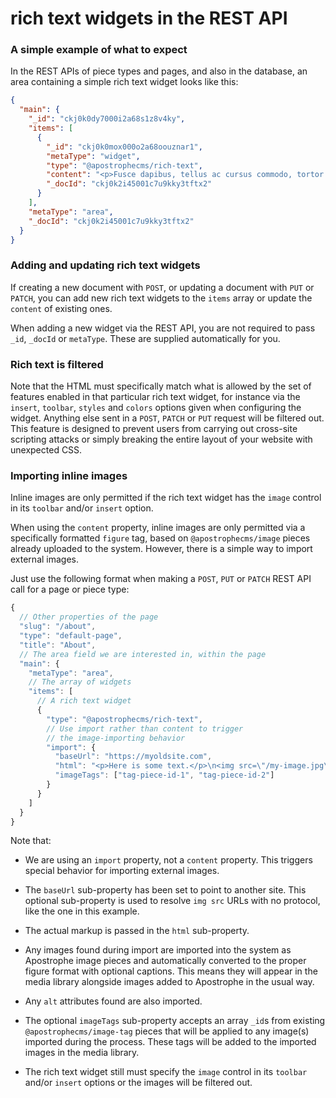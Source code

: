 # rich text widgets in the REST API

### A simple example of what to expect

In the REST APIs of piece types and pages, and also in the database, an area containing a simple rich text widget looks like this:

```json
{
  "main": {
    "_id": "ckj0k0dy7000i2a68s1z8v4ky",
    "items": [
      {
        "_id": "ckj0k0mox000o2a68oouznar1",
        "metaType": "widget",
        "type": "@apostrophecms/rich-text",
        "content": "<p>Fusce dapibus, tellus ac cursus commodo, tortor mauris condimentum <strong>nibh, ut fermentum massa justo sit amet risus.</strong></p><p><br /></p>",
        "_docId": "ckj0k2i45001c7u9kky3tftx2"
      }
    ],
    "metaType": "area",
    "_docId": "ckj0k2i45001c7u9kky3tftx2"
  }
}
```

### Adding and updating rich text widgets

If creating a new document with `POST`, or updating a document with `PUT` or `PATCH`, you can add new rich text widgets to the `items` array or update the `content` of existing ones.

When adding a new widget via the REST API, you are not required to pass `_id`, `_docId` or `metaType`. These are supplied automatically for you.

### Rich text is filtered

Note that the HTML must specifically match what is allowed by the set of features enabled in that particular rich text widget, for instance via the `insert`, `toolbar`, `styles` and `colors` options given when configuring the widget. Anything else sent in a `POST`, `PATCH` or `PUT` request will be filtered out. This feature is designed to prevent users from carrying out cross-site scripting attacks or simply breaking the entire layout of your website with unexpected CSS.

### Importing inline images

Inline images are only permitted if the rich text widget has the `image` control in its `toolbar` and/or `insert` option.

When using the `content` property, inline images are only permitted via a specifically formatted `figure` tag, based on `@apostrophecms/image` pieces already uploaded to the system. However, there is a simple way to import external images.

Just use the following format when making a `POST`, `PUT` or `PATCH` REST API call for a page or piece type:

```javascript
{
  // Other properties of the page
  "slug": "/about",
  "type": "default-page",
  "title": "About",
  // The area field we are interested in, within the page
  "main": {
    "metaType": "area",
    // The array of widgets
    "items": [
      // A rich text widget
      {
        "type": "@apostrophecms/rich-text",
        // Use import rather than content to trigger
        // the image-importing behavior
        "import": {
          "baseUrl": "https://myoldsite.com",
          "html": "<p>Here is some text.</p>\n<img src=\"/my-image.jpg\" />",
          "imageTags": ["tag-piece-id-1", "tag-piece-id-2"]
        }
      }
    ]
  }
}
```

Note that:

* We are using an `import` property, not a `content` property. This triggers special behavior for importing external images.

* The `baseUrl` sub-property has been set to point to another site. This optional sub-property is used to resolve `img src` URLs with no protocol, like the one in this example.

* The actual markup is passed in the `html` sub-property.

* Any images found during import are imported into the system as Apostrophe image pieces and automatically converted to the proper figure format with optional captions. This means they will appear in the media library alongside images added to Apostrophe in the usual way.

* Any `alt` attributes found are also imported.

* The optional `imageTags` sub-property accepts an array `_id`s from existing `@apostrophecms/image-tag` pieces that will be applied to any image(s) imported during the process. These tags will be added to the imported images in the media library.

* The rich text widget still must specify the `image` control in its `toolbar` and/or `insert` options or the images will be filtered out.
